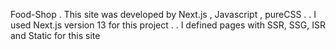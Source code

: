Food-Shop
.
This site was developed by Next.js , Javascript , pureCSS .
.
I used Next.js version 13 for this project .
.
I defined pages with SSR, SSG, ISR and Static for this site
